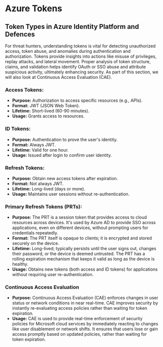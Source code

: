 # Azure Tokens

## T**oken Types in Azure Identity Platform and Defences**

For threat hunters, understanding tokens is vital for detecting unauthorized access, token abuse, and anomalies during authentication and authorization. Tokens provide insights into actions like misuse of privileges, replay attacks, and lateral movement. Proper analysis of token structure, claims, and validation helps identify OAuth or SSO abuse and attribute suspicious activity, ultimately enhancing security. As part of this section, we will also look at Continuous Access Evaluation (CAE).

### **Access Tokens:**

* **Purpose:** Authorization to access specific resources (e.g., APIs).
* **Format:** JWT (JSON Web Token).
* **Lifetime:** Short-lived (60-90 minutes).
* **Usage:** Grants access to resources.

### **ID Tokens:**

* **Purpose:** Authentication to prove the user's identity.
* **Format:** Always JWT.
* **Lifetime:** Valid for one hour.
* **Usage:** Issued after login to confirm user identity.

### **Refresh Tokens:**

* **Purpose:** Obtain new access tokens after expiration.
* **Format:** Not always JWT.
* **Lifetime:** Long-lived (days or more).
* **Usage:** Maintains user sessions without re-authentication.

### **Primary Refresh Tokens (PRTs):**

* **Purpose:** The PRT is a session token that provides access to cloud resources across devices. It's used by Azure AD to provide SSO across applications, even on different devices, without prompting users for credentials repeatedly.
* **Format:** The PRT itself is opaque to clients; it is encrypted and stored securely on the device.
* **Lifetime:** Long-lived; typically persists until the user signs out, changes their password, or the device is deemed untrusted. The PRT has a rolling expiration mechanism that keeps it valid as long as the device is healthy.
* **Usage:** Obtains new tokens (both access and ID tokens) for applications without requiring user re-authentication.

### Continuous Access Evaluation

* **Purpose:** Continuous Access Evaluation (CAE) enforces changes in user status or network conditions in near real-time. CAE improves security by instantly re-evaluating access policies rather than waiting for token expiration.
* **Usage:** CAE is used to provide real-time enforcement of security policies for Microsoft cloud services by immediately reacting to changes like user disablement or network shifts. It ensures that users lose or gain access promptly based on updated policies, rather than waiting for token expiration.

